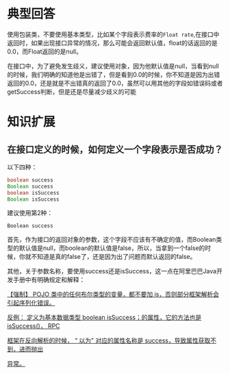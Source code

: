 # 典型回答
使用包装类，不要使用基本类型，比如某个字段表示费率的`Float rate`,在接口中返回时，如果出现接口异常的情况，那么可能会返回默认值，float的话返回的是0.0，而Float返回的是null。



在接口中，为了避免发生歧义，建议使用对象，因为他默认值是null，当看到null的时候，我们明确的知道他是出错了，但是看到0.0的时候，你不知道是因为出错返回的0.0，还是就是不出错真的返回了0.0，虽然可以用其他的字段如错误码或者getSuccess判断，但是还是尽量减少歧义的可能

# 知识扩展
## <font style="color:rgb(38, 38, 38);">在接口定义的时候，如何定义一个字段表示是否成功？</font>
以下四种：

```java
boolean success
Boolean success
boolean isSuccess
Boolean isSuccess
```

建议使用第2种：



```plain
Boolean success
```



首先，作为接口的返回对象的参数，这个字段不应该有不确定的值，而Boolean类型的默认值是null，而boolean的默认值是false，所以，当拿到一个false的时候，你就不知道是真的false了，还是因为出了问题而默认返回的false。



其他，关于参数名称，要使用success还是isSuccess，这一点在阿里巴巴Java开发手册中有明确规定和解释：



<u>【强制】 POJO 类中的任何布尔类型的变量，都不要加 is，否则部分框架解析会引起序列化错误。</u>

<u>反例： 定义为基本数据类型 boolean isSuccess；的属性，它的方法也是 isSuccess()， RPC</u>

<u>框架在反向解析的时候， “ 以为” 对应的属性名称是 success，导致属性获取不到，进而抛出</u>

<u>异常。</u>

